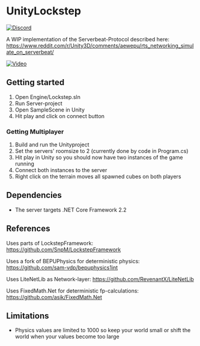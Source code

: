 # UnityLockstep

[![Discord](https://img.shields.io/discord/413156098993029120.svg)](https://discord.gg/F9hJhcX) 

A WIP implementation of the Serverbeat-Protocol described here: https://www.reddit.com/r/Unity3D/comments/aewepu/rts_networking_simulate_on_serverbeat/

[![Video](http://img.youtube.com/vi/bNwlnO4BzFw/0.jpg)](https://www.youtube.com/watch?v=bNwlnO4BzFw "UnityLockstep")

## Getting started

1. Open Engine/Lockstep.sln
2. Run Server-project
3. Open SampleScene in Unity
4. Hit play and click on connect button
   
### Getting Multiplayer

1. Build and run the Unityproject
2. Set the servers' roomsize to 2 (currently done by code in Program.cs)
3. Hit play in Unity so you should now have two instances of the game running
4. Connect both instances to the server
5. Right click on the terrain moves all spawned cubes on both players

## Dependencies

- The server targets .NET Core Framework 2.2

## References

Uses parts of LockstepFramework:
<https://github.com/SnpM/LockstepFramework>

Uses a fork of BEPUPhysics for deterministic physics:
<https://github.com/sam-vdp/bepuphysics1int> 

Uses LiteNetLib as Network-layer:
<https://github.com/RevenantX/LiteNetLib>

Uses FixedMath.Net for deterministic fp-calculations:
<https://github.com/asik/FixedMath.Net>

## Limitations

- Physics values are limited to 1000 so keep your world small or shift the world when your values become too large